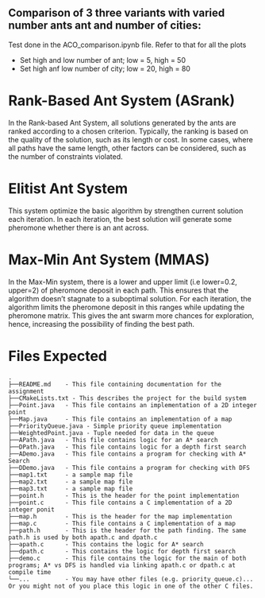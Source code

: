 ## Comparison of 3 three variants with varied number ants ant and number of cities:
Test done in the ACO_comparison.ipynb file. Refer to that for all the plots
* Set high and low number of ant; low = 5, high = 50
* Set high anf low number of city; low = 20, high = 80

# Rank-Based Ant System (ASrank)
In the Rank-based Ant System, all solutions generated by the ants are ranked according to a chosen criterion. Typically, the ranking is based on the quality of the solution, such as its length or cost. In some cases, where all paths have the same length, other factors can be considered, such as the number of constraints violated.

# Elitist Ant System
This system optimize the basic algorithm by strengthen current solution each iteration. In each iteration, the best solution will generate some pheromone whether there is an ant across.

# Max-Min Ant System (MMAS)
In the Max-Min system, there is a lower and upper limit (i.e lower=0.2, upper=2) of pheromone deposit in each path. This ensures that the algorithm doesn’t stagnate to a suboptimal solution. For each iteration, the algorithm limits the pheromone deposit in this ranges while updating the pheromone matrix. This gives the ant swarm more chances for exploration, hence, increasing the possibility of finding the best path.


# Files Expected

    .
    ├──README.md    - This file containing documentation for the assignment
    ├──CMakeLists.txt - This describes the project for the build system
    ├──Point.java   - This file contains an implementation of a 2D integer point
    ├──Map.java     - This file contains an implementation of a map
    ├──PriorityQueue.java - Simple priority queue implementation
    ├──WeightedPoint.java - Tuple needed for data in the queue
    ├──APath.java   - This file contains logic for an A* search
    ├──DPath.java   - This file contains logic for a depth first search
    ├──ADemo.java   - This file contains a program for checking with A* Search
    ├──DDemo.java   - This file contains a program for checking with DFS
    ├──map1.txt     - a sample map file
    ├──map2.txt     - a sample map file
    ├──map3.txt     - a sample map file
    ├──point.h      - This is the header for the point implementation
    ├──point.c      - This file contains a C implementation of a 2D integer ponit
    ├──map.h        - This is the header for the map implementation
    ├──map.c        - This file contains a C implementation of a map
    ├──path.h       - This is the header for the path finding. The same path.h is used by both apath.c and dpath.c
    ├──apath.c      - This contains the logic for A* search
    ├──dpath.c      - This contains the logic for depth first search
    ├──demo.c       - This file contains the logic for the main of both programs; A* vs DFS is handled via linking apath.c or dpath.c at compile time
    └──...          - You may have other files (e.g. priority_queue.c)... Or you might not of you place this logic in one of the other C files.
